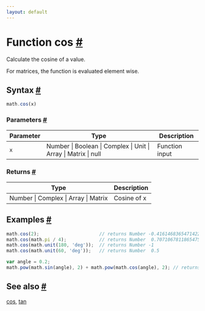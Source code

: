 ```yaml
---
layout: default
---
```


<h1 id="function-cos">Function cos <a href="#function-cos" title="Permalink">#</a></h1>

Calculate the cosine of a value.

For matrices, the function is evaluated element wise.


<h2 id="syntax">Syntax <a href="#syntax" title="Permalink">#</a></h2>

```js
math.cos(x)
```

<h3 id="parameters">Parameters <a href="#parameters" title="Permalink">#</a></h3>

Parameter | Type | Description
--------- | ---- | -----------
`x` | Number &#124; Boolean &#124; Complex &#124; Unit &#124; Array &#124; Matrix &#124; null | Function input

<h3 id="returns">Returns <a href="#returns" title="Permalink">#</a></h3>

Type | Description
---- | -----------
Number &#124; Complex &#124; Array &#124; Matrix | Cosine of x


<h2 id="examples">Examples <a href="#examples" title="Permalink">#</a></h2>

```js
math.cos(2);                      // returns Number -0.4161468365471422
math.cos(math.pi / 4);            // returns Number  0.7071067811865475
math.cos(math.unit(180, 'deg'));  // returns Number -1
math.cos(math.unit(60, 'deg'));   // returns Number  0.5

var angle = 0.2;
math.pow(math.sin(angle), 2) + math.pow(math.cos(angle), 2); // returns Number ~1
```


<h2 id="see-also">See also <a href="#see-also" title="Permalink">#</a></h2>

[cos](cos.html),
[tan](tan.html)


<!-- Note: This file is automatically generated from source code comments. Changes made in this file will be overridden. -->
